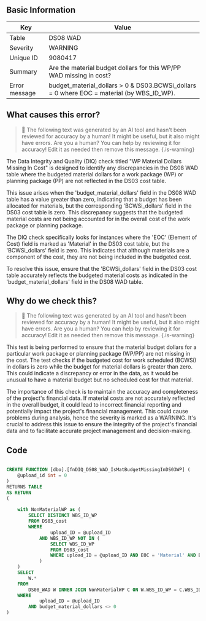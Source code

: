 ## Basic Information
| Key         | Value          |
|-------------|----------------|
| Table       | DS08 WAD |
| Severity    | WARNING |
| Unique ID   | 9080417   |
| Summary     | Are the material budget dollars for this WP/PP WAD missing in cost? |
| Error message | budget_material_dollars > 0 & DS03.BCWSi_dollars = 0 where EOC = material (by WBS_ID_WP). |

## What causes this error?

> :robot: The following text was generated by an AI tool and hasn't been reviewed for accuracy by a human! It might be useful, but it also might have errors. Are you a human? You can help by reviewing it for accuracy! Edit it as needed then remove this message.
{.is-warning}

The Data Integrity and Quality (DIQ) check titled "WP Material Dollars Missing In Cost" is designed to identify any discrepancies in the DS08 WAD table where the budgeted material dollars for a work package (WP) or planning package (PP) are not reflected in the DS03 cost table. 

This issue arises when the 'budget_material_dollars' field in the DS08 WAD table has a value greater than zero, indicating that a budget has been allocated for materials, but the corresponding 'BCWSi_dollars' field in the DS03 cost table is zero. This discrepancy suggests that the budgeted material costs are not being accounted for in the overall cost of the work package or planning package.

The DIQ check specifically looks for instances where the 'EOC' (Element of Cost) field is marked as 'Material' in the DS03 cost table, but the 'BCWSi_dollars' field is zero. This indicates that although materials are a component of the cost, they are not being included in the budgeted cost.

To resolve this issue, ensure that the 'BCWSi_dollars' field in the DS03 cost table accurately reflects the budgeted material costs as indicated in the 'budget_material_dollars' field in the DS08 WAD table.
## Why do we check this?

> :robot: The following text was generated by an AI tool and hasn't been reviewed for accuracy by a human! It might be useful, but it also might have errors. Are you a human? You can help by reviewing it for accuracy! Edit it as needed then remove this message.
{.is-warning}

This test is being performed to ensure that the material budget dollars for a particular work package or planning package (WP/PP) are not missing in the cost. The test checks if the budgeted cost for work scheduled (BCWSi) in dollars is zero while the budget for material dollars is greater than zero. This could indicate a discrepancy or error in the data, as it would be unusual to have a material budget but no scheduled cost for that material.

The importance of this check is to maintain the accuracy and completeness of the project's financial data. If material costs are not accurately reflected in the overall budget, it could lead to incorrect financial reporting and potentially impact the project's financial management. This could cause problems during analysis, hence the severity is marked as a WARNING. It's crucial to address this issue to ensure the integrity of the project's financial data and to facilitate accurate project management and decision-making.
## Code

```sql

CREATE FUNCTION [dbo].[fnDIQ_DS08_WAD_IsMatBudgetMissingInDS03WP] (
	@upload_id int = 0
)
RETURNS TABLE
AS RETURN
(
	
	with NonMaterialWP as (
		SELECT DISTINCT WBS_ID_WP
		FROM DS03_cost
		WHERE 
				upload_ID = @upload_ID 
			AND WBS_ID_WP NOT IN (
				SELECT WBS_ID_WP
				FROM DS03_cost
				WHERE upload_ID = @upload_ID AND EOC = 'Material' AND BCWSi_dollars <> 0
			)
	)
	SELECT 
		W.*
	FROM
		DS08_WAD W INNER JOIN NonMaterialWP C ON W.WBS_ID_WP = C.WBS_ID_WP
	WHERE
			upload_ID = @upload_ID  
		AND budget_material_dollars <> 0
)
```
